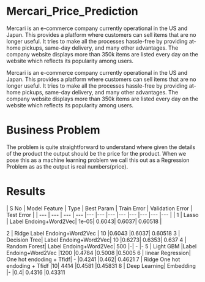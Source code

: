 # Mercari_Price_Prediction
Mercari is an e-commerce company currently operational in the US and Japan. This provides a platform where customers can sell items that are no longer useful. It tries to make all the processes hassle-free by providing at-home pickups, same-day delivery, and many other advantages. The company website displays more than 350k items are listed every day on the website which reflects its popularity among users.

Mercari is an e-commerce company currently operational in the US and Japan. This provides a platform where customers can sell items that are no longer useful. It tries to make all the processes hassle-free by providing at-home pickups, same-day delivery, and many other advantages. The company website displays more than 350k items are listed every day on the website which reflects its popularity among users.

# Business Problem

The problem is quite straightforward to understand where given the details of the product the output should be the price for the product. When we pose this as a machine learning problem we call this out as a Regression Problem as as the output is real numbers(price).

# Results


| S No | Model	Feature | Type | Best Param | Train Error | Validation Error | Test Error |
| --- | --- | --- | --- |--- |--- |--- |--- |--- |--- |--- |--- |
| 1	| Lasso |	Label Endoing+Word2Vec|	1e-05|	0.6043|	0.6037|	0.60518 |


2	| Ridge	Label Endoing+Word2Vec |	10	|0.6043	|0.6037|	0.60518
3	| Decision Tree|	Label Endoing+Word2Vec|	10	|0.6273|	0.6353|	0.637
4	| Random Forest|	Label Endoing+Word2Vec|	500	|-|	-	|-
5	| Light GBM	|Label Endoing+Word2Vec	|1200	|0.4784	|0.5008	|0.5005
6 |	linear Regression|	One hot endoding + Tfidf|	-	|0.4241	|0.462|	0.4621
7	| Ridge	One hot endoding + Tfidf	|10|	4414	|0.4581	|0.45831
8 |	Deep Learning|	Embedding	|-	|0.4|	0.4316	|0.43311


